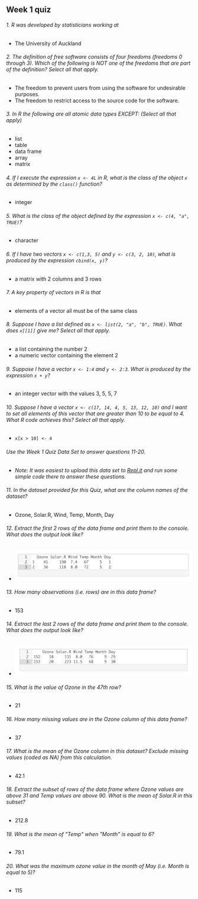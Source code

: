 ## Week 1 quiz

###### 1. R was developed by statisticians working at
- The University of Auckland

###### 2. The definition of free software consists of four freedoms (freedoms 0 through 3). Which of the following is NOT one of the freedoms that are part of the definition? Select all that apply.
- The freedom to prevent users from using the software for undesirable purposes.
- The freedom to restrict access to the source code for the software.

###### 3. In R the following are all atomic data types EXCEPT: (Select all that apply)
- list
- table
- data frame
- array
- matrix

###### 4. If I execute the expression `x <- 4L` in R, what is the class of the object `x` as determined by the `class()` function?
- integer

###### 5. What is the class of the object defined by the expression `x <- c(4, "a", TRUE)`?
- character

###### 6. If I have two vectors `x <- c(1,3, 5)` and `y <- c(3, 2, 10)`, what is produced by the expression `cbind(x, y)`?
- a matrix with 2 columns and 3 rows

###### 7. A key property of vectors in R is that
- elements of a vector all must be of the same class

###### 8. Suppose I have a list defined as `x <- list(2, "a", "b", TRUE)`. What does `x[[1]]` give me? Select all that apply.
- a list containing the number 2
- a numeric vector containing the element 2

###### 9. Suppose I have a vector `x <- 1:4` and `y <- 2:3`. What is produced by the expression `x + y`?
- an integer vector with the values 3, 5, 5, 7

###### 10. Suppose I have a vector `x <- c(17, 14, 4, 5, 13, 12, 10)` and I want to set all elements of this vector that are greater than 10 to be equal to 4. What R code achieves this? Select all that apply.
- `x[x > 10] <- 4`

###### Use the Week 1 Quiz Data Set to answer questions 11-20.
- *Note: It was easiest to upload this data set to [Repl.it](https://repl.it/) and run some simple code there to answer these questions.*

###### 11. In the dataset provided for this Quiz, what are the column names of the dataset?
- Ozone, Solar.R, Wind, Temp, Month, Day

###### 12. Extract the first 2 rows of the data frame and print them to the console. What does the output look like?
- ![Image of First Two Rows](/data/first_rows.png)

###### 13. How many observations (i.e. rows) are in this data frame?
- 153

###### 14. Extract the last 2 rows of the data frame and print them to the console. What does the output look like?
- ![Image of Last Two Rows](/data/last_rows.png)

###### 15. What is the value of Ozone in the 47th row?
- 21

###### 16. How many missing values are in the Ozone column of this data frame?
- 37

###### 17. What is the mean of the Ozone column in this dataset? Exclude missing values (coded as NA) from this calculation.
- 42.1

###### 18. Extract the subset of rows of the data frame where Ozone values are above 31 and Temp values are above 90. What is the mean of Solar.R in this subset?
- 212.8

###### 19. What is the mean of "Temp" when "Month" is equal to 6?
- 79.1

###### 20. What was the maximum ozone value in the month of May (i.e. Month is equal to 5)?
- 115
